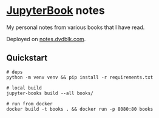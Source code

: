 # [JupyterBook](https://jupyterbook.org/en/stable/intro.html) notes

My personal notes from various books that I have read.

Deployed on [notes.dvdblk.com](https://notes.dvdblk.com).

## Quickstart

```
# deps
python -m venv venv && pip install -r requirements.txt

# local build
jupyter-books build --all books/

# run from docker
docker build -t books . && docker run -p 8080:80 books
```